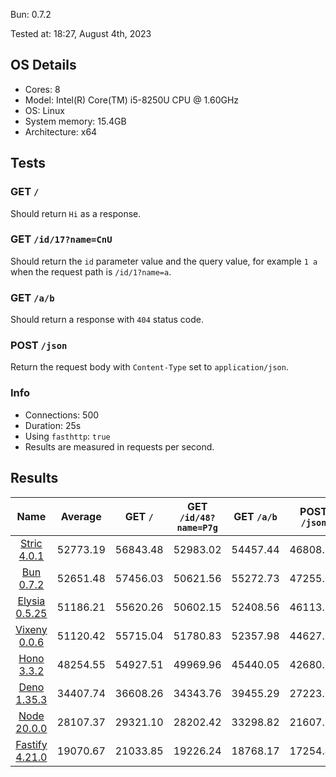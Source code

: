Bun: 0.7.2

Tested at: 18:27, August 4th, 2023

## OS Details
- Cores: 8
- Model: Intel(R) Core(TM) i5-8250U CPU @ 1.60GHz
- OS: Linux
- System memory: 15.4GB
- Architecture: x64
## Tests
### GET `/`
Should return `Hi` as a response.
### GET `/id/17?name=CnU`
Should return the `id` parameter value and the query value, for example `1 a` when the request path is `/id/1?name=a`.
### GET `/a/b`
Should return a response with `404` status code.
### POST `/json`
Return the request body with `Content-Type` set to `application/json`.
### Info
- Connections: 500
- Duration: 25s
- Using `fasthttp`: `true`
- Results are measured in requests per second.

## Results
| Name | Average | GET `/` | GET `/id/48?name=P7g` | GET `/a/b` | POST `/json` |
|  :---: | :---: | :---: | :---: | :---: | :---: |
| [Stric 4.0.1](/results/Stric) | 52773.19 | 56843.48 | 52983.02 | 54457.44 | 46808.84 |
| [Bun 0.7.2](/results/Bun) | 52651.48 | 57456.03 | 50621.56 | 55272.73 | 47255.60 |
| [Elysia 0.5.25](/results/Elysia) | 51186.21 | 55620.26 | 50602.15 | 52408.56 | 46113.85 |
| [Vixeny 0.0.6](/results/Vixeny) | 51120.42 | 55715.04 | 51780.83 | 52357.98 | 44627.84 |
| [Hono 3.3.2](/results/Hono) | 48254.55 | 54927.51 | 49969.96 | 45440.05 | 42680.69 |
| [Deno 1.35.3](/results/Deno) | 34407.74 | 36608.26 | 34343.76 | 39455.29 | 27223.64 |
| [Node 20.0.0](/results/Node) | 28107.37 | 29321.10 | 28202.42 | 33298.82 | 21607.13 |
| [Fastify 4.21.0](/results/Fastify) | 19070.67 | 21033.85 | 19226.24 | 18768.17 | 17254.42 |